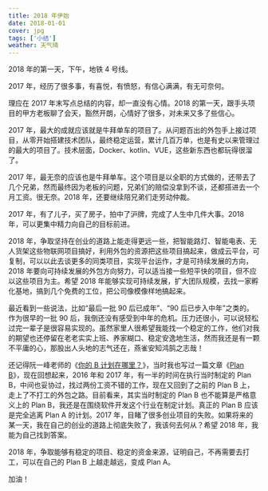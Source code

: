 ```yaml
---
title: 2018 年伊始
date: 2018-01-01
cover: jpg
tags: ['小结']
weather: 天气晴
---
```


2018 年的第一天，下午，地铁 4 号线。

2017 年，经历了很多事，有喜悦，有愤怒，有信心满满，有无可奈何。

理应在 2017 年末写点总结的内容，却一直没有心情。2018 的第一天，跟手头项目的甲方老板聊了会天，豁然开朗，心情好了很多，对未来又多了些信心。

2017 年，最大的成就应该就是牛拜单车的项目了。从问题百出的外包手上接过项目，从零开始搭建技术团队，最终稳定运营，累计几百万单，也是有史以来管理过的最大的项目了。技术层面，Docker、kotlin、VUE，这些新东西也都玩得很溜了。

2017 年，最无奈的应该也是牛拜单车。这个项目是以全职的方式做的，还带去了几个兄弟，然而最终因为老板的问题，兄弟们的赔偿没拿到不谈，还都搭进去一个月工资。很无奈。2018 年，还要继续陪兄弟们走劳动仲裁。

2017 年，有了儿子，买了房子，拍中了沪牌，完成了人生中几件大事。2018 年，可以更集中精力向自己的目标前进。

2018 年，争取坚持在创业的道路上能走得更远一些，把智能路灯、智能电表、无人货架这些物联网项目搞好，利用外包的资源把这些项目搞起来，做成云平台，可复制，可以以此去谈更多的同类项目，实现平台运作，才是可持续发展的方向，2018 年要向可持续发展的外包方向努力，可以适当接一些短平快的项目，但不应以这些项目为主。希望 2018 年能够实现可持续发展，扩大团队规模，去找一家孵化基地，搞到几个免费的工位，把公司像模像样地搞起来。

最近看到一些说法，比如“最后一批 90 后已成年”、“90 后已步入中年”之类的。作为很早的一批 90 后，我倒还没有感受到中年的危机。压力还很小，可以说轻松过完一辈子是很容易实现的。虽然家里人很希望我能找一个稳定的工作，他们对我的期望也还停留在老老实实上班、养家糊口、稳定安逸地生活，然而我还是有一颗不平庸的心，那股出人头地的志气还在，燕雀安知鸿鹄之志哉！

还记得阮一峰老师的《[你的 B 计划在哪里？](http://www.ruanyifeng.com/blog/2016/03/plan-b.html)》，当时我也写过一篇文章《[Plan B](../2016/plan-b/)》，现在回想起来，2016 年和 2017 年，有一半的时间在执行当时制定的 Plan B，中间也妥协过，找过两份工资不错的工作，现在又回到了之前的 Plan B 上，走上了不打工的外包之路。目前看来，其实当时制定的 Plan B 也不能算是严格意义上的 Plan B，我还是在围绕软件开发这个行业在制定计划。真正的 Plan B 应该是完全逃离 Plan A 的计划。2017 年，目睹了很多创业项目的失败。如果将来的某一天，我在自己的创业的道路上彻底失败了，我该何去何从？希望 2018 年，我能为自己找到答案。

2018 年，争取能够有稳定的项目、稳定的资金来源，证明自己，不再需要去打工，可以在自己的 Plan B 上越走越远，变成 Plan A。

加油！
